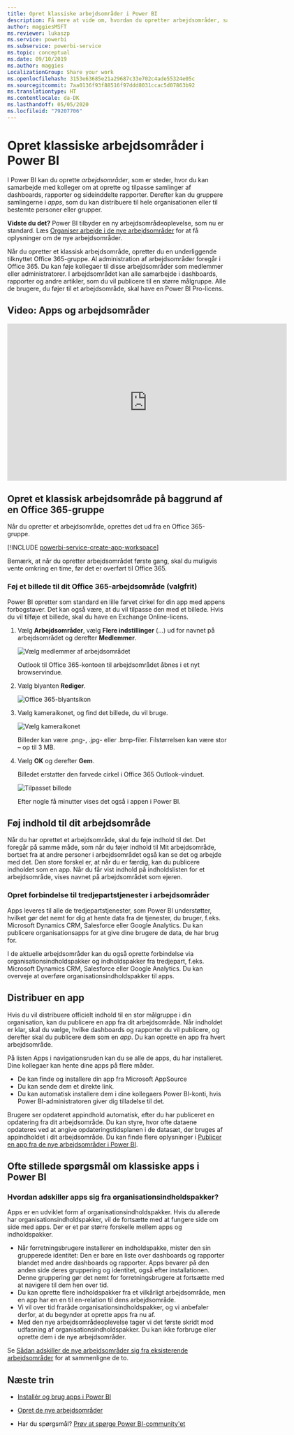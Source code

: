 ```yaml
---
title: Opret klassiske arbejdsområder i Power BI
description: Få mere at vide om, hvordan du opretter arbejdsområder, samlinger af dashboards, rapporter og sideinddelte rapporter, som er udviklet til at levere vigtige målepunkter for din organisation.
author: maggiesMSFT
ms.reviewer: lukaszp
ms.service: powerbi
ms.subservice: powerbi-service
ms.topic: conceptual
ms.date: 09/10/2019
ms.author: maggies
LocalizationGroup: Share your work
ms.openlocfilehash: 3153e63685e21a29687c33e702c4ade55324e05c
ms.sourcegitcommit: 7aa0136f93f88516f97ddd8031ccac5d07863b92
ms.translationtype: HT
ms.contentlocale: da-DK
ms.lasthandoff: 05/05/2020
ms.locfileid: "79207706"
---
```

# <a name="create-classic-workspaces-in-power-bi"></a>Opret klassiske arbejdsområder i Power BI

I Power BI kan du oprette *arbejdsområder*, som er steder, hvor du kan samarbejde med kolleger om at oprette og tilpasse samlinger af dashboards, rapporter og sideinddelte rapporter. Derefter kan du gruppere samlingerne i *apps*, som du kan distribuere til hele organisationen eller til bestemte personer eller grupper. 

**Vidste du det?** Power BI tilbyder en ny arbejdsområdeoplevelse, som nu er standard. Læs [Organiser arbejde i de nye arbejdsområder](service-new-workspaces.md) for at få oplysninger om de nye arbejdsområder. 

Når du opretter et klassisk arbejdsområde, opretter du en underliggende tilknyttet Office 365-gruppe. Al administration af arbejdsområder foregår i Office 365. Du kan føje kollegaer til disse arbejdsområder som medlemmer eller administratorer. I arbejdsområdet kan alle samarbejde i dashboards, rapporter og andre artikler, som du vil publicere til en større målgruppe. Alle de brugere, du føjer til et arbejdsområde, skal have en Power BI Pro-licens. 

## <a name="video-apps-and-workspaces"></a>Video: Apps og arbejdsområder
<iframe width="640" height="360" src="https://www.youtube.com/embed/Ey5pyrr7Lk8?showinfo=0" frameborder="0" allowfullscreen></iframe>

## <a name="create-a-classic-workspace-based-on-an-office-365-group"></a>Opret et klassisk arbejdsområde på baggrund af en Office 365-gruppe

Når du opretter et arbejdsområde, oprettes det ud fra en Office 365-gruppe.

[!INCLUDE [powerbi-service-create-app-workspace](./includes/powerbi-service-create-app-workspace.md)]

Bemærk, at når du opretter arbejdsområdet første gang, skal du muligvis vente omkring en time, før det er overført til Office 365. 

### <a name="add-an-image-to-your-office-365-workspace-optional"></a>Føj et billede til dit Office 365-arbejdsområde (valgfrit)
Power BI opretter som standard en lille farvet cirkel for din app med appens forbogstaver. Det kan også være, at du vil tilpasse den med et billede. Hvis du vil tilføje et billede, skal du have en Exchange Online-licens.

1. Vælg **Arbejdsområder**, vælg **Flere indstillinger** (...) ud for navnet på arbejdsområdet og derefter **Medlemmer**. 
   
     ![Vælg medlemmer af arbejdsområdet](media/service-create-workspaces/power-bi-workspace-old-members.png)
   
    Outlook til Office 365-kontoen til arbejdsområdet åbnes i et nyt browservindue.
2. Vælg blyanten **Rediger**.
   
     ![Office 365-blyantsikon](media/service-create-workspaces/power-bi-workspace-old-edit-group.png)
3. Vælg kameraikonet, og find det billede, du vil bruge.
   
     ![Vælg kameraikonet](media/service-create-workspaces/power-bi-workspace-old-camera.png)

     Billeder kan være .png-, .jpg- eller .bmp-filer. Filstørrelsen kan være stor – op til 3 MB. 

4. Vælg **OK** og derefter **Gem**.
   
    Billedet erstatter den farvede cirkel i Office 365 Outlook-vinduet. 
   
     ![Tilpasset billede](media/service-create-workspaces/power-bi-workspace-old-new-image.png)
   
    Efter nogle få minutter vises det også i appen i Power BI.

## <a name="add-content-to-your-workspace"></a>Føj indhold til dit arbejdsområde

Når du har oprettet et arbejdsområde, skal du føje indhold til det. Det foregår på samme måde, som når du føjer indhold til Mit arbejdsområde, bortset fra at andre personer i arbejdsområdet også kan se det og arbejde med det. Den store forskel er, at når du er færdig, kan du publicere indholdet som en app. Når du får vist indhold på indholdslisten for et arbejdsområde, vises navnet på arbejdsområdet som ejeren.

### <a name="connect-to-third-party-services-in-workspaces"></a>Opret forbindelse til tredjepartstjenester i arbejdsområder

Apps leveres til alle de tredjepartstjenester, som Power BI understøtter, hvilket gør det nemt for dig at hente data fra de tjenester, du bruger, f.eks. Microsoft Dynamics CRM, Salesforce eller Google Analytics. Du kan publicere organisationsapps for at give dine brugere de data, de har brug for.

I de aktuelle arbejdsområder kan du også oprette forbindelse via organisationsindholdspakker og indholdspakker fra tredjepart, f.eks. Microsoft Dynamics CRM, Salesforce eller Google Analytics. Du kan overveje at overføre organisationsindholdspakker til apps.

## <a name="distribute-an-app"></a>Distribuer en app

Hvis du vil distribuere officielt indhold til en stor målgruppe i din organisation, kan du publicere en app fra dit arbejdsområde.  Når indholdet er klar, skal du vælge, hvilke dashboards og rapporter du vil publicere, og derefter skal du publicere dem som en *app*. Du kan oprette en app fra hvert arbejdsområde.

På listen Apps i navigationsruden kan du se alle de apps, du har installeret. Dine kollegaer kan hente dine apps på flere måder. 
- De kan finde og installere din app fra Microsoft AppSource
- Du kan sende dem et direkte link. 
- Du kan automatisk installere dem i dine kollegaers Power BI-konti, hvis Power BI-administratoren giver dig tilladelse til det. 

Brugere ser opdateret appindhold automatisk, efter du har publiceret en opdatering fra dit arbejdsområde. Du kan styre, hvor ofte dataene opdateres ved at angive opdateringstidsplanen i de datasæt, der bruges af appindholdet i dit arbejdsområde. Du kan finde flere oplysninger i [Publicer en app fra de nye arbejdsområder i Power BI](service-create-distribute-apps.md).

## <a name="power-bi-classic-apps-faq"></a>Ofte stillede spørgsmål om klassiske apps i Power BI

### <a name="how-are-apps-different-from-organizational-content-packs"></a>Hvordan adskiller apps sig fra organisationsindholdspakker?
Apps er en udviklet form af organisationsindholdspakker. Hvis du allerede har organisationsindholdspakker, vil de fortsætte med at fungere side om side med apps. Der er et par større forskelle mellem apps og indholdspakker. 

* Når forretningsbrugere installerer en indholdspakke, mister den sin grupperede identitet: Den er bare en liste over dashboards og rapporter blandet med andre dashboards og rapporter. Apps bevarer på den anden side deres gruppering og identitet, også efter installationen. Denne gruppering gør det nemt for forretningsbrugere at fortsætte med at navigere til dem hen over tid.
* Du kan oprette flere indholdspakker fra et vilkårligt arbejdsområde, men en app har en en til en-relation til dens arbejdsområde. 
* Vi vil over tid fraråde organisationsindholdspakker, og vi anbefaler derfor, at du begynder at oprette apps fra nu af.  
* Med den nye arbejdsområdeoplevelse tager vi det første skridt mod udfasning af organisationsindholdspakker. Du kan ikke forbruge eller oprette dem i de nye arbejdsområder.

Se [Sådan adskiller de nye arbejdsområder sig fra eksisterende arbejdsområder](service-new-workspaces.md#how-the-new-workspaces-are-different) for at sammenligne de to. 

## <a name="next-steps"></a>Næste trin
* [Installér og brug apps i Power BI](service-create-distribute-apps.md)
- [Opret de nye arbejdsområder](service-create-the-new-workspaces.md)
* Har du spørgsmål? [Prøv at spørge Power BI-community'et](https://community.powerbi.com/)
